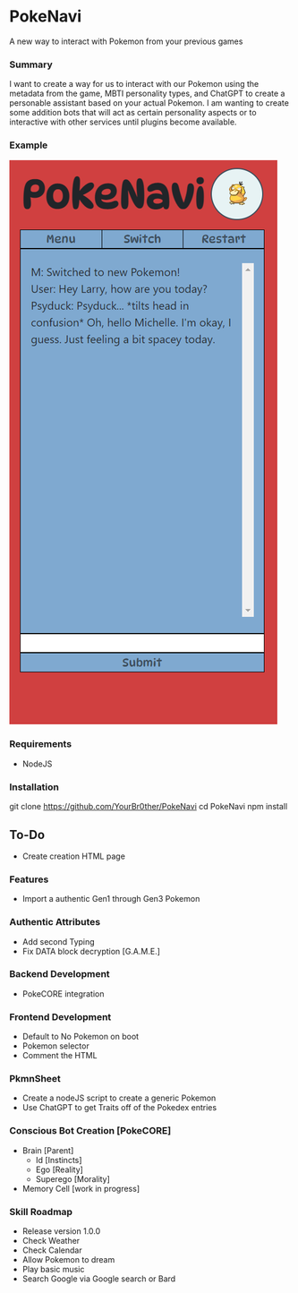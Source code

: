 # PokeNavi
A new way to interact with Pokemon from your previous games

### Summary
I want to create a way for us to interact with our Pokemon using the metadata from the game, MBTI personality types, and ChatGPT to create a personable assistant based on your actual Pokemon. I am wanting to create some addition bots that will act as certain personality aspects or to interactive with other services until plugins become available.

### Example
![Browser Image](/Example/PokeNavi.png)

### Requirements
 * NodeJS

### Installation
  git clone https://github.com/YourBr0ther/PokeNavi
  cd PokeNavi
  npm install

## To-Do
* Create creation HTML page

### Features
* Import a authentic Gen1 through Gen3 Pokemon

### Authentic Attributes
* Add second Typing
* Fix DATA block decryption [G.A.M.E.]

### Backend Development
* PokeCORE integration

### Frontend Development
* Default to No Pokemon on boot
* Pokemon selector
* Comment the HTML

### PkmnSheet
* Create a nodeJS script to create a generic Pokemon
* Use ChatGPT to get Traits off of the Pokedex entries

### Conscious Bot Creation [PokeCORE]
* Brain [Parent]
  * Id [Instincts]
  * Ego [Reality]
  * Superego [Morality]
* Memory Cell [work in progress]

### Skill Roadmap
 * Release version 1.0.0
 * Check Weather
 * Check Calendar
 * Allow Pokemon to dream
 * Play basic music
 * Search Google via Google search or Bard